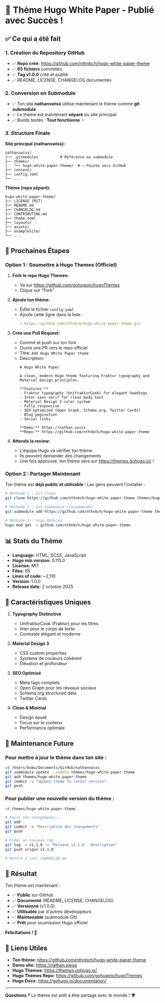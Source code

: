 # 🎉 Thème Hugo White Paper - Publié avec Succès !

## ✅ Ce qui a été fait

### 1. Création du Repository GitHub
- ✅ **Repo créé:** https://github.com/nthnbch/hugo-white-paper-theme
- ✅ **65 fichiers** committés
- ✅ **Tag v1.0.0** créé et publié
- ✅ README, LICENSE, CHANGELOG documentés

### 2. Conversion en Submodule
- ✅ Ton site **nathanswiss** utilise maintenant le thème comme **git submodule**
- ✅ Le thème est maintenant **séparé** du site principal
- ✅ Builds testés : **Tout fonctionne** ✨

### 3. Structure Finale

**Site principal (nathanswiss):**
```
nathanswiss/
├── .gitmodules          # Référence au submodule
├── themes/
│   └── hugo-white-paper-theme/  # → Pointe vers GitHub
├── content/
├── config.toml
└── ...
```

**Thème (repo séparé):**
```
hugo-white-paper-theme/
├── LICENSE (MIT)
├── README.md
├── CHANGELOG.md
├── CONTRIBUTING.md
├── theme.toml
├── layouts/
├── assets/
├── exampleSite/
└── ...
```

## 🚀 Prochaines Étapes

### Option 1 : Soumettre à Hugo Themes (Officiel)

1. **Fork le repo Hugo Themes:**
   - Va sur https://github.com/gohugoio/hugoThemes
   - Clique sur "Fork"

2. **Ajoute ton thème:**
   - Édite le fichier `config.yaml`
   - Ajoute cette ligne dans la liste :
     ```yaml
     - https://github.com/nthnbch/hugo-white-paper-theme.git
     ```

3. **Crée une Pull Request:**
   - Commit et push sur ton fork
   - Ouvre une PR vers le repo officiel
   - Titre: `Add Hugo White Paper theme`
   - Description:
     ```
     # Hugo White Paper
     
     A clean, modern Hugo theme featuring Fraktur typography and Material Design principles.
     
     **Features:**
     - Fraktur typography (UnifrakturCook) for elegant headings
     - Inter sans-serif for clean body text
     - Material Design 3 color system
     - Fully responsive
     - SEO optimized (Open Graph, Schema.org, Twitter Cards)
     - Blog pagination
     - Social links
     
     **Demo:** https://nathan.swiss
     **Repo:** https://github.com/nthnbch/hugo-white-paper-theme
     ```

4. **Attends la review:**
   - L'équipe Hugo va vérifier ton thème
   - Ils peuvent demander des changements
   - Une fois approuvé, ton thème sera sur https://themes.gohugo.io/ !

### Option 2 : Partager Maintenant

Ton thème est **déjà public et utilisable** ! Les gens peuvent l'installer :

```bash
# Méthode 1 : Git Clone
git clone https://github.com/nthnbch/hugo-white-paper-theme themes/hugo-white-paper-theme

# Méthode 2 : Git Submodule (recommandé)
git submodule add https://github.com/nthnbch/hugo-white-paper-theme themes/hugo-white-paper-theme

# Méthode 3 : Hugo Modules
hugo mod get -u github.com/nthnbch/hugo-white-paper-theme
```

## 📊 Stats du Thème

- **Language:** HTML, SCSS, JavaScript
- **Hugo min version:** 0.115.0
- **License:** MIT
- **Files:** 65
- **Lines of code:** ~2,110
- **Version:** 1.0.0
- **Release date:** 2 octobre 2025

## 🎨 Caractéristiques Uniques

1. **Typography Distinctive**
   - UnifrakturCook (Fraktur) pour les titres
   - Inter pour le corps de texte
   - Contraste élégant et moderne

2. **Material Design 3**
   - CSS custom properties
   - Système de couleurs cohérent
   - Élévation et profondeur

3. **SEO Optimisé**
   - Meta tags complets
   - Open Graph pour les réseaux sociaux
   - Schema.org structured data
   - Twitter Cards

4. **Clean & Minimal**
   - Design épuré
   - Focus sur le contenu
   - Performance optimale

## 📝 Maintenance Future

### Pour mettre à jour le thème dans ton site :

```bash
cd /Users/bubu/Documents/GitHub/nathanswiss
git submodule update --remote themes/hugo-white-paper-theme
git add themes/hugo-white-paper-theme
git commit -m "Update theme to latest version"
git push
```

### Pour publier une nouvelle version du thème :

```bash
cd themes/hugo-white-paper-theme

# Faire tes changements...
git add .
git commit -m "Description des changements"
git push

# Créer un nouveau tag
git tag -a v1.1.0 -m "Release v1.1.0 - Description"
git push origin v1.1.0

# Mettre à jour CHANGELOG.md
```

## 🎯 Résultat

Ton thème est maintenant :
- ✅ **Public** sur GitHub
- ✅ **Documenté** (README, LICENSE, CHANGELOG)
- ✅ **Versionné** (v1.0.0)
- ✅ **Utilisable** par d'autres développeurs
- ✅ **Maintenable** (submodule Git)
- ✅ **Prêt** pour soumission Hugo officiel

**Félicitations ! 🎊**

## 🔗 Liens Utiles

- **Ton thème:** https://github.com/nthnbch/hugo-white-paper-theme
- **Demo site:** https://nathan.swiss
- **Hugo Themes:** https://themes.gohugo.io/
- **Hugo Themes Repo:** https://github.com/gohugoio/hugoThemes
- **Hugo Docs:** https://gohugo.io/documentation/

---

**Questions ?** Le thème est prêt à être partagé avec le monde ! 🌍
